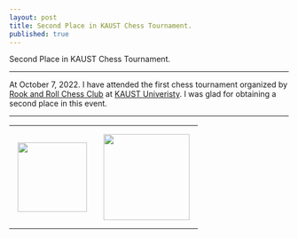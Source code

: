 ```yaml
---
layout: post
title: Second Place in KAUST Chess Tournament.
published: true
---
```


Second Place in KAUST Chess Tournament.

---

At October 7, 2022. I have attended the first chess tournament organized by [Rook and Roll Chess Club](https://campusconnect.kaust.edu.sa/rooknroll/home/) at [KAUST Univeristy](https://www.kaust.edu.sa/).
I was glad for obtaining a second place in this event. 

---

<table style="text-align:center;">
<tr>
<td style="padding:15px;text-align:center;vertical-align:middle;"> <img height="125px" src="https://burlachenkok.github.io/materials/KAUST-logo.png"/> </td> 
<td style="padding:15px;text-align:center;vertical-align:middle;"> <img height="155px" src="https://burlachenkok.github.io/materials/chess-club-kaust-present.png"/> </td>
</tr>
</table>
